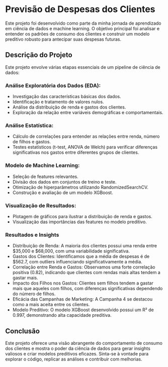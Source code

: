 # Previsão de Despesas dos Clientes #
Este projeto foi desenvolvido como parte da minha jornada de aprendizado em ciência de dados e machine learning. O objetivo principal foi analisar e entender os padrões de consumo dos clientes e construir um modelo preditivo robusto para antecipar suas despesas futuras.

## Descrição do Projeto ##
Este projeto envolve várias etapas essenciais de um pipeline de ciência de dados:

### Análise Exploratória dos Dados (EDA): ###
* Investigação das características básicas dos dados.
* Identificação e tratamento de valores nulos.
* Análise da distribuição de renda e gastos dos clientes.
* Exploração da relação entre variáveis demográficas e comportamentais.

### Análise Estatística: ###
* Cálculo de correlações para entender as relações entre renda, número de filhos e gastos.
* Testes estatísticos (t-test, ANOVA de Welch) para verificar diferenças significativas nos gastos entre diferentes grupos de clientes.

### Modelo de Machine Learning: ###
* Seleção de features relevantes.
* Divisão dos dados em conjuntos de treino e teste.
* Otimização de hiperparâmetros utilizando RandomizedSearchCV.
* Construção e avaliação de um modelo XGBoost.

### Visualização de Resultados: ###
* Plotagem de gráficos para ilustrar a distribuição de renda e gastos.
* Visualização das importâncias das features no modelo preditivo.

### Resultados e Insights ###
* Distribuição de Renda: A maioria dos clientes possui uma renda entre $35,000 e $68,000, com uma variabilidade significativa.
* Gastos dos Clientes: Identificamos que a média de despesas é de $562.7, com outliers influenciando significativamente a média.
* Correlação entre Renda e Gastos: Observamos uma forte correlação positiva (0.82), indicando que clientes com rendas mais altas tendem a gastar mais.
* Impacto dos Filhos nos Gastos: Clientes sem filhos tendem a gastar mais que aqueles com filhos, com diferenças significativas dependendo do número de filhos.
* Eficácia das Campanhas de Marketing: A Campanha 4 se destacou como a mais aceita entre os clientes.
* Modelo Preditivo: O modelo XGBoost desenvolvido possui um R² de 0.997, demonstrando alta capacidade preditiva.

## Conclusão ##
Este projeto oferece uma visão abrangente do comportamento de consumo dos clientes e mostra o poder da ciência de dados para gerar insights valiosos e criar modelos preditivos eficazes. Sinta-se à vontade para explorar o código, replicar as análises e contribuir com melhorias.
